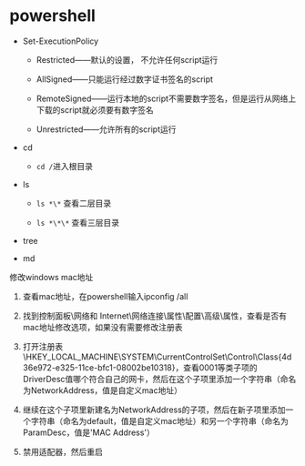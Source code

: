 # powershell

* Set-ExecutionPolicy

  * Restricted——默认的设置， 不允许任何script运行

  * AllSigned——只能运行经过数字证书签名的script

  * RemoteSigned——运行本地的script不需要数字签名，但是运行从网络上下载的script就必须要有数字签名

  * Unrestricted——允许所有的script运行

* cd

  * `cd /`进入根目录

* ls

  * `ls *\*` 查看二层目录

  * `ls *\*\*` 查看三层目录

* tree

* md


修改windows mac地址

1. 查看mac地址，在powershell输入ipconfig /all

2. 找到控制面板\网络和 Internet\网络连接\属性\配置\高级\属性，查看是否有mac地址修改选项，如果没有需要修改注册表

3. 打开注册表\HKEY_LOCAL_MACHINE\SYSTEM\CurrentControlSet\Control\Class\{4d36e972-e325-11ce-bfc1-08002be10318}，查看0001等类子项的DriverDesc值哪个符合自己的网卡，然后在这个子项里添加一个字符串（命名为NetworkAddress，值是自定义mac地址）

4. 继续在这个子项里新建名为NetworkAddress的子项，然后在新子项里添加一个字符串（命名为default，值是自定义mac地址）和另一个字符串（命名为ParamDesc，值是'MAC Address'）

5. 禁用适配器，然后重启